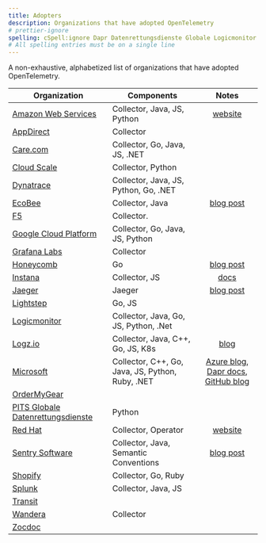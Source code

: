 ```yaml
---
title: Adopters
description: Organizations that have adopted OpenTelemetry
# prettier-ignore
spelling: cSpell:ignore Dapr Datenrettungsdienste Globale Logicmonitor Logz Wandera Zocdoc
# All spelling entries must be on a single line
---
```


A non-exhaustive, alphabetized list of organizations that have adopted
OpenTelemetry.

<!-- prettier-ignore-start -->
Organization                                           | Components                      |  Notes
------------------------------------------------  | ------------------------------- |  :-----------------------------------------------------------------------------------------------------------------:
[Amazon Web Services](https://aws.amazon.com/)    | Collector, Java, JS, Python     |  [website](https://aws.amazon.com/otel/)
[AppDirect](https://www.appdirect.com/)           | Collector                       |
[Care.com](https://www.care.com)                  | Collector, Go, Java, JS, .NET   |
[Cloud Scale](https://www.cloudscaleinc.com)      | Collector, Python    |
[Dynatrace](https://www.dynatrace.com/)           | Collector, Java, JS, Python, Go, .NET |
[EcoBee](https://www.ecobee.com/)                 | Collector, Java                 |  [blog post](https://www.honeycomb.io/blog/bees-working-together-how-ecobees-engineers-adopted-honeycomb-for-visibility-into-system-optimization-and-customer-experience)
[F5](https://www.f5.com/)                         | Collector.                      |
[Google Cloud Platform](https://cloud.google.com) | Collector, Go, Java, JS, Python |
[Grafana Labs](https://grafana.com/)              | Collector                       |
[Honeycomb](https://honeycomb.io)                 | Go                              |  [blog post](https://www.honeycomb.io/blog/interview-with-honeycomb-engineer-chris-toshok-dogfooding-opentelemetry/)
[Instana](https://www.instana.com)                | Collector, JS                                       |  [docs](https://www.ibm.com/docs/en/obi/current?topic=apis-opentelemetry)
[Jaeger](https://jaegertracing.io)                | Jaeger                          |  [blog post](https://medium.com/jaegertracing/jaeger-embraces-opentelemetry-collector-90a545cbc24)
[Lightstep](https://lightstep.com)                | Go, JS                          |
[Logicmonitor](https://www.logicmonitor.com/)     | Collector, Java, Go, JS, Python, .Net |
[Logz.io](https://logz.io)                        | Collector, Java, C++, Go, JS, K8s         |  [blog](https://logz.io/learn/opentelemetry-guide/)
[Microsoft](https://www.microsoft.com/)           | Collector, C++, Go, Java, JS, Python, Ruby, .NET    | [Azure blog](https://techcommunity.microsoft.com/t5/azure-monitor/opentelemetry-azure-monitor/ba-p/2737823), [Dapr docs](https://docs.dapr.io/operations/monitoring/tracing/otel-collector/), [GitHub blog](https://github.blog/2021-05-26-why-and-how-github-is-adopting-opentelemetry/)
[OrderMyGear](https://www.ordermygear.com/)       |                                 |
[PITS Globale Datenrettungsdienste](https://www.pitsdatenrettung.de/) | Python |
[Red Hat](https://redhat.com/)                    | Collector, Operator             |  [website](https://docs.openshift.com/container-platform/4.12/distr_tracing/distr_tracing_arch/distr-tracing-architecture.html)
[Sentry Software](https://sentrysoftware.com) | Collector, Java, Semantic Conventions | [blog post](https://www.sentrysoftware.com/blog/2022-07-19/why-sentry-software-chose-opentelemetry-for-hardware-sentry.html)
[Shopify](https://www.shopify.com/)               | Collector, Go, Ruby             |
[Splunk](https://www.splunk.com/)                 | Collector, Java, JS             |
[Transit](https://transitapp.com/)                |                                 |
[Wandera](https://www.wandera.com/)               | Collector                       |
[Zocdoc](https://www.zocdoc.com/)                 |                                 |
<!-- prettier-ignore-end -->
